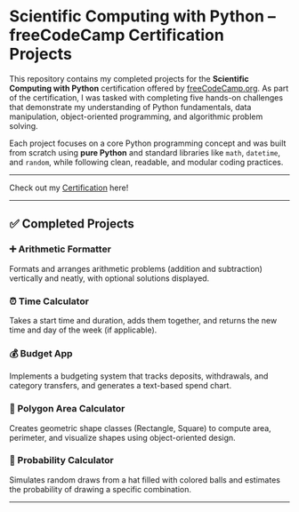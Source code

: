 # Scientific Computing with Python – freeCodeCamp Certification Projects

This repository contains my completed projects for the **Scientific Computing with Python** certification offered by [freeCodeCamp.org](https://www.freecodecamp.org/). As part of the certification, I was tasked with completing five hands-on challenges that demonstrate my understanding of Python fundamentals, data manipulation, object-oriented programming, and algorithmic problem solving.

Each project focuses on a core Python programming concept and was built from scratch using **pure Python** and standard libraries like `math`, `datetime`, and `random`, while following clean, readable, and modular coding practices.

---

Check out my [Certification](https://www.freecodecamp.org/certification/fccad7f82ea-5cfc-40bf-8f87-ff8d401f30c0/scientific-computing-with-python-v7) here!

---

## ✅ Completed Projects

### ➕ Arithmetic Formatter
Formats and arranges arithmetic problems (addition and subtraction) vertically and neatly, with optional solutions displayed.

### ⏰ Time Calculator
Takes a start time and duration, adds them together, and returns the new time and day of the week (if applicable).

### 💰 Budget App
Implements a budgeting system that tracks deposits, withdrawals, and category transfers, and generates a text-based spend chart.

### 📐 Polygon Area Calculator
Creates geometric shape classes (Rectangle, Square) to compute area, perimeter, and visualize shapes using object-oriented design.

### 🎲 Probability Calculator
Simulates random draws from a hat filled with colored balls and estimates the probability of drawing a specific combination.

---
